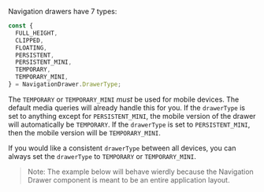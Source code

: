 Navigation drawers have 7 types:

```js
const {
  FULL_HEIGHT,
  CLIPPED,
  FLOATING,
  PERSISTENT,
  PERSISTENT_MINI,
  TEMPORARY,
  TEMPORARY_MINI,
} = NavigationDrawer.DrawerType;
```

The `TEMPORARY` or `TEMPORARY_MINI` *must* be used for mobile devices. The
default media queries will already handle this for you. If the `drawerType`
is set to anything except for `PERSISTENT_MINI`, the mobile version of the
drawer will automatically be `TEMPORARY`. If the `drawerType` is set to
`PERSISTENT_MINI`, then the mobile version will be `TEMPORARY_MINI`.

If you would like a consistent `drawerType` between all devices, you can
always set the `drawerType` to `TEMPORARY` or `TEMPORARY_MINI`.


> Note: The example below will behave wierdly because the Navigation Drawer
> component is meant to be an entire application layout.
